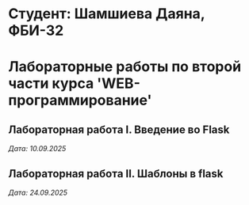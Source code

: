 # Студент: Шамшиева Даяна, ФБИ-32

# Лабораторные работы по второй части курса 'WEB-программирование'

## Лабораторная работа I. Введение во Flask

*Дата: 10.09.2025*

## Лабораторная работа II. Шаблоны в flask

*Дата: 24.09.2025*


